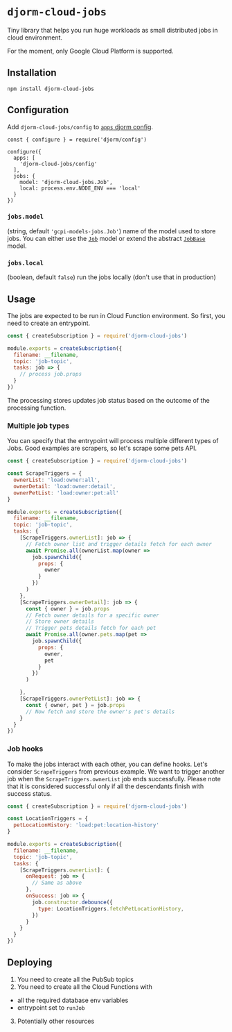 # `djorm-cloud-jobs`

Tiny library that helps you run huge workloads as small distributed jobs in cloud environment.

For the moment, only Google Cloud Platform is supported.

## Installation

```
npm install djorm-cloud-jobs
```

## Configuration

Add `djorm-cloud-jobs/config` to [`apps` djorm config](../../docs/configuration.md).

```
const { configure } = require('djorm/config')

configure({
  apps: [
    'djorm-cloud-jobs/config'
  ], 
  jobs: {
    model: 'djorm-cloud-jobs.Job',
    local: process.env.NODE_ENV === 'local'
  }
})
```

### `jobs.model`

(string, default `'gcpi-models-jobs.Job'`) name of the model used to store jobs. You can either use the [`Job`](./models.js) model or extend the abstract [`JobBase`](./models.js) model.

### `jobs.local`

(boolean, default `false`) run the jobs locally (don't use that in production)

## Usage

The jobs are expected to be run in Cloud Function environment. So first, you need to create an entrypoint.

```javascript
const { createSubscription } = require('djorm-cloud-jobs')

module.exports = createSubscription({
  filename: __filename,
  topic: 'job-topic',
  tasks: job => {
    // process job.props
  }
})
```

The processing stores updates job status based on the outcome of the processing function.

### Multiple job types

You can specify that the entrypoint will process multiple different types of Jobs. Good examples are scrapers, so let's scrape some pets API.

```javascript
const { createSubscription } = require('djorm-cloud-jobs')

const ScrapeTriggers = {
  ownerList: 'load:owner:all', 
  ownerDetail: 'load:owner:detail',
  ownerPetList: 'load:owner:pet:all'
}

module.exports = createSubscription({
  filename: __filename,
  topic: 'job-topic',
  tasks: {
    [ScrapeTriggers.ownerList]: job => {
      // Fetch owner list and trigger details fetch for each owner
      await Promise.all(ownerList.map(owner => 
        job.spawnChild({
          props: {
            owner
          }
        })
      )
    },
    [ScrapeTriggers.ownerDetail]: job => {
      const { owner } = job.props
      // Fetch owner details for a specific owner
      // Store owner details
      // Trigger pets details fetch for each pet
      await Promise.all(owner.pets.map(pet => 
        job.spawnChild({
          props: {
            owner,
            pet
          }
        })
      )

    },
    [ScrapeTriggers.ownerPetList]: job => {
      const { owner, pet } = job.props
      // Now fetch and store the owner's pet's details
    }
  }
})
```

### Job hooks

To make the jobs interact with each other, you can define hooks. Let's consider `ScrapeTriggers` from previous example. We want to trigger another job when the `ScrapeTriggers.ownerList` job ends successfully. Please note that it is considered successful only if all the descendants finish with success status.

```javascript
const { createSubscription } = require('djorm-cloud-jobs')

const LocationTriggers = {
  petLocationHistory: 'load:pet:location-history'
}

module.exports = createSubscription({
  filename: __filename,
  topic: 'job-topic',
  tasks: {
    [ScrapeTriggers.ownerList]: {
      onRequest: job => {
        // Same as above
      },
      onSuccess: job => {
        job.constructor.debounce({
          type: LocationTriggers.fetchPetLocationHistory,
        })
      }
    }
  }
})
```

## Deploying

1. You need to create all the PubSub topics
2. You need to create all the Cloud Functions with
  - all the required database env variables
  - entrypoint set to `runJob`
3. Potentially other resources
